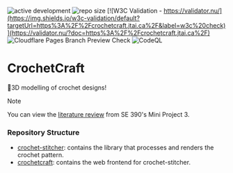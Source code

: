 ![active development](https://img.shields.io/badge/active%20dev-yes-brightgreen.svg)
![repo size](https://img.shields.io/github/languages/code-size/jazz-sim/crochet-craft)
[![W3C Validation - https://validator.nu/](https://img.shields.io/w3c-validation/default?targetUrl=https%3A%2F%2Fcrochetcraft.jtai.ca%2F&label=w3c%20check)](https://validator.nu/?doc=https%3A%2F%2Fcrochetcraft.jtai.ca%2F)
![Cloudflare Pages Branch Preview Check](https://img.shields.io/github/check-runs/jazz-sim/crochet-craft/main?nameFilter=Cloudflare%20Pages&style=flat&logo=cloudflarepages&label=Cloudflare%20Pages%20Branch%20Preview%20Check)
![CodeQL](https://github.com/jazz-sim/crochet-craft/actions/workflows/github-code-scanning/codeql/badge.svg)

# CrochetCraft

🧶3D modelling of crochet designs!

> [!NOTE]
> You can view the [literature review](https://drive.google.com/file/d/1i-xJP93g1HtWESavKybHgczw1jFTRnaT/view?usp=sharing) from SE 390's Mini Project 3.

### Repository Structure

-   [crochet-stitcher](crochet-stitcher): contains the library that processes and renders the crochet pattern.
-   [crochetcraft](crochetcraft): contains the web frontend for crochet-stitcher.
